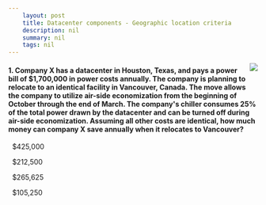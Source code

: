 ```yaml
---
    layout: post
    title: Datacenter components - Geographic location criteria
    description: nil
    summary: nil
    tags: nil
---
```



 <a target="_blank" href="https://docs.microsoft.com/en-us/learn/modules/cmu-data-center-design/3-geo-location/"><i class="fas fa-external-link-alt"></i> </a>
 <img align="right" src="https://docs.microsoft.com/en-us/learn/achievements/cmu-cloud-developer/design-a-data-center.svg">
####  1. Company X has a datacenter in Houston, Texas, and pays a power bill of $1,700,000 in power costs annually. The company is planning to relocate to an identical facility in Vancouver, Canada. The move allows the company to utilize air-side economization from the beginning of October through the end of March. The company's chiller consumes 25% of the total power drawn by the datacenter and can be turned off during air-side economization. Assuming all other costs are identical, how much money can company X save annually when it relocates to Vancouver?


<i class='far fa-square'></i> &nbsp;&nbsp;$425,000

<i class='fas fa-check-square' style='color: Dodgerblue;'></i> &nbsp;&nbsp;$212,500

<i class='far fa-square'></i> &nbsp;&nbsp;$265,625

<i class='far fa-square'></i> &nbsp;&nbsp;$105,250
<br />
<br />
<br />
